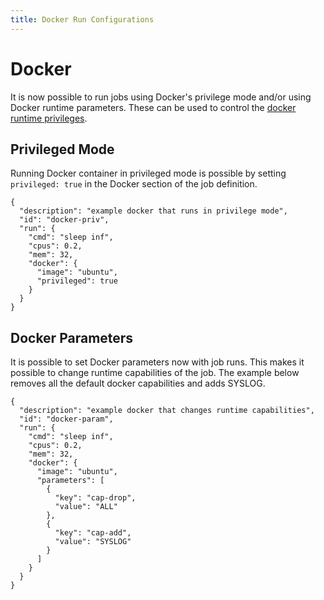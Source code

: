```yaml
---
title: Docker Run Configurations
---
```


# Docker

It is now possible to run jobs using Docker's privilege mode and/or using Docker runtime parameters. These can be used to control the [docker runtime privileges](https://docs.docker.com/engine/reference/run/#runtime-privilege-and-linux-capabilities).

## Privileged Mode

Running Docker container in privileged mode is possible by setting `privileged: true` in the Docker section of the job definition.

```
{
  "description": "example docker that runs in privilege mode",
  "id": "docker-priv",
  "run": {
    "cmd": "sleep inf",
    "cpus": 0.2,
    "mem": 32,
    "docker": {
      "image": "ubuntu",
      "privileged": true
    }
  }
}
```

## Docker Parameters

It is possible to set Docker parameters now with job runs. This makes it possible to change runtime capabilities of the job. The example below removes all the default docker capabilities and adds SYSLOG.

```
{
  "description": "example docker that changes runtime capabilities",
  "id": "docker-param",
  "run": {
    "cmd": "sleep inf",
    "cpus": 0.2,
    "mem": 32,
    "docker": {
      "image": "ubuntu",
      "parameters": [
        {
          "key": "cap-drop",
          "value": "ALL"
        },
        {
          "key": "cap-add",
          "value": "SYSLOG"
        }
      ]
    }
  }
}
```
